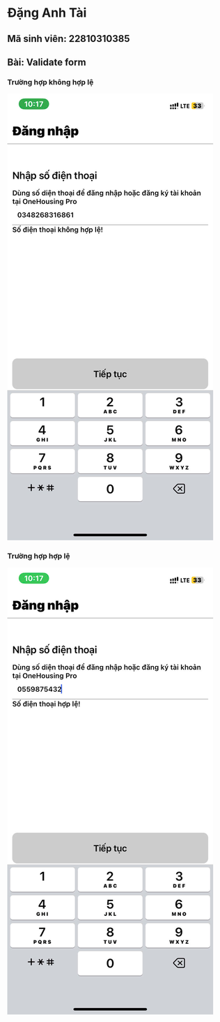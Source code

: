 # Đặng Anh Tài
## Mã sinh viên: 22810310385
## Bài: Validate form
### Trường hợp không hợp lệ
![Kết quả](anh1.jpg)
### Trường hợp hợp lệ
![Kết quả](anh2.jpg)
